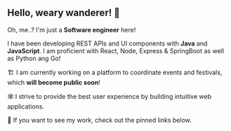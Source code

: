 ## Hello, weary wanderer! 👋

Oh, me..? I'm just a **Software engineer** here!

I have been developing REST APIs and UI components with **Java** and **JavaScript**. I am proficient with React, Node, Express & SpringBoot as well as Python ang Go!

🏗️ I am currently working on a platform to coordinate events and festivals, which **will become public soon**!

🕸️ I strive to provide the best user experience by building intuitive web applications.

🔗 If you want to see my work, check out the pinned links below.

<!--
**datmemerboi/datmemerboi** is a ✨ _special_ ✨ repository because its `README.md` (this file) appears on your GitHub profile.

Here are some ideas to get you started:

- 🔭 I’m currently working on ...
- 🌱 I’m currently learning ...
- 👯 I’m looking to collaborate on ...
- 🤔 I’m looking for help with ...
- 💬 Ask me about ...
- 📫 How to reach me: ...
- 😄 Pronouns: ...
- ⚡ Fun fact: ...
-->
